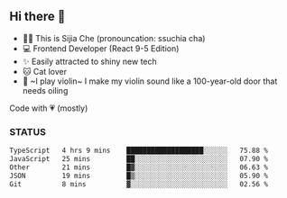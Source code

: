## Hi there 👋

- 🙋‍♀️ This is Sijia Che (pronouncation: ssuchia cha)
- 💻 Frontend Developer (React 9-5 Edition)
- ✨ Easily attracted to shiny new tech
- 🐱 Cat lover
- 🌟 ~I play violin~ I make my violin sound like a 100-year-old door that needs oiling

Code with 💗 (mostly)

### STATUS
<!--START_SECTION:waka-->

```txt
TypeScript   4 hrs 9 mins    ███████████████████░░░░░░   75.88 %
JavaScript   25 mins         ██░░░░░░░░░░░░░░░░░░░░░░░   07.90 %
Other        21 mins         █▓░░░░░░░░░░░░░░░░░░░░░░░   06.63 %
JSON         19 mins         █▒░░░░░░░░░░░░░░░░░░░░░░░   05.90 %
Git          8 mins          ▓░░░░░░░░░░░░░░░░░░░░░░░░   02.56 %
```

<!--END_SECTION:waka-->
